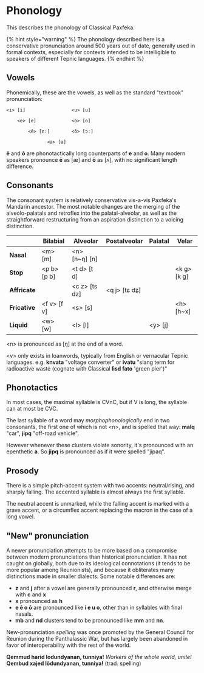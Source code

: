 # Phonology

This describes the phonology of Classical Paxfeka.

{% hint style="warning" %}
The phonology described here is a conservative pronunciation around 500 years out of date, generally used in formal contexts, especially for contexts intended to be intelligible to speakers of different Tepnic languages.
{% endhint %}

## Vowels

Phonemically, these are the vowels, as well as the standard "textbook" pronunciation:

```
<i> [i]                 <u> [u]

    <e> [e]             <o> [o]

        <ē> [ɛː]        <ō> [ɔː]

               <a> [a]
```

**ē** and **ō** are phonotactically long counterparts of **e** and **o**. Many modern speakers pronounce **ē** as [æ] and **ō** as [ʌ], with no significant length difference.

## Consonants

The consonant system is relatively conservative vis-a-vis Paxfeka's Mandarin ancestor. The most notable changes are the merging of the alveolo-palatals and retroflex into the palatal-alveolar, as well as the straightforward restructuring from an aspiration distinction to a voicing distinction.

|               | Bilabial     | Alveolar       | Postalveolar   | Palatal  | Velar        |
| ------------- | ------------ | -------------- | -------------- | -------- | ------------ |
| **Nasal**     | \<m> [m]     | \<n> [n~ŋ] [n] |                |          |              |
| **Stop**      | \<p b> [p b] | \<t d> [t d]   |                |          | \<k g> [k ɡ] |
| **Affricate** |              | \<c z> [ts dz] | \<q j> [tɕ dʑ] |          |              |
| **Fricative** | \<f v> [f v] | \<s> [s]       |                |          | \<h> [h~x]   |
| **Liquid**    | \<w> [w]     | \<l> [l]       |                | \<y> [j] |              |

\<n> is pronounced as [ŋ] at the end of a word.

\<v> only exists in loanwords, typically from English or vernacular Tepnic languages. e.g. **knvata** "voltage converter" or **ivatu** "slang term for radioactive waste (cognate with Classical **lìsd fato** 'green pier')"

## Phonotactics

In most cases, the maximal syllable is CVnC, but if V is long, the syllable can at most be CVC.

The last syllable of a word may _morphophonologically_ end in two consonants, the first one of which is not \<n>, and is spelled that way: **malq** "car", **jipq** "off-road vehicle".

However whenever these clusters violate sonority, it's pronounced with an epenthetic **a**. So **jipq** is pronounced as if it were spelled "jipaq".

## Prosody

There is a simple pitch-accent system with two accents: neutral/rising, and sharply falling. The accented syllable is almost always the first syllable.

The neutral accent is unmarked, while the falling accent is marked with a grave accent, or a circumflex accent replacing the macron in the case of a long vowel.

## "New" pronunciation

A newer pronunciation attempts to be more based on a compromise between modern pronunciations than historical pronunciation. It has not caught on globally, both due to its ideological connotations (it tends to be more popular among Reunionists), and because it obliterates many distinctions made in smaller dialects. Some notable differences are:

- **z** and **j** after a vowel are generally pronounced **r**, and otherwise merge with **c** and **x**
- **x** pronounced as **h**
- **e ē o ō** are pronounced like **i e u o**, other than in syllables with final nasals.
- **mb** and **nd** clusters tend to be pronounced like **mm** and **nn**.

New-pronunciation _spelling_ was once promoted by the General Council for Reunion during the Panthalassic War, but has largely been abandoned in favor of interoperability with the rest of the world.

**Qemmud harid lodundyanan, tunniya!** _Workers of the whole world, unite!_\
**Qembud xajed lōdundyanan, tunniya!** (trad. spelling)
